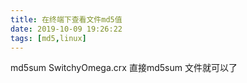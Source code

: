 ```yaml
---
title: 在终端下查看文件md5值
date: 2019-10-09 19:26:22
tags: [md5,linux]
---
```

md5sum SwitchyOmega.crx 
直接md5sum 文件就可以了